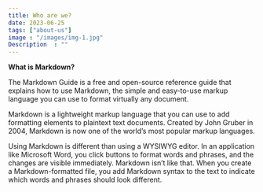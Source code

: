 ```yaml
---
title: Who are we?
date: 2023-06-25
tags: ["about-us"]
image : "/images/img-1.jpg"
Description  : ""
---
```


**What is Markdown?**

The Markdown Guide is a free and open-source reference guide that explains how to use Markdown, the simple and easy-to-use markup language you can use to format virtually any document.

Markdown is a lightweight markup language that you can use to add formatting elements to plaintext text documents. Created by John Gruber in 2004, Markdown is now one of the world’s most popular markup languages.

Using Markdown is different than using a WYSIWYG editor. In an application like Microsoft Word, you click buttons to format words and phrases, and the changes are visible immediately. Markdown isn’t like that. When you create a Markdown-formatted file, you add Markdown syntax to the text to indicate which words and phrases should look different.

<!--Photo by Robert Katzki on Unsplash-->
